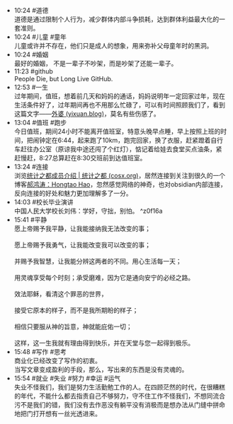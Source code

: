 
- 10:24 #道德 <br>道德是通过限制个人行为，减少群体内部斗争损耗，达到群体利益最大化的一套准则。
- 10:24 #儿童 #童年<br>儿童或许并不存在，他们只是成人的想象，用来弥补父母童年时的黑洞。 
- 10:24 #婚姻<br>最好的婚姻， 不是一辈子不吵架，而是吵架了还能一辈子。 
- 11:23 #github<br>People Die, but Long Live GitHub. 
- 12:53 #一生<br>过年期间，值班，想着前几天和妈妈的通话，妈妈说明年一定回家过年，现在生活条件好了，过年期间再也不用那么忙碌了，可以有时间照顾我们了，看到这篇文字——[外婆 (yixuan.blog)](https://yixuan.blog/cn/2021/12/grandmother/)，莫名有些伤感了。 
- 13:04 #值班 #跑步 <br>今日值班，期间24小时不能离开值班室，特意头晚早点睡，早上按照上班的时间，把闹钟定在6:44，起来跑了10km，跑完回家，换了衣服，赶紧蹬着自行车赶往办公室（原谅我中途还闯了个红灯），惦记着给娃去食堂买点油条，紧赶慢赶，8:27总算赶在8:30交班前到达值班室。
- 13:24 #连接<br>浏览[统计之都成员介绍 | 统计之都 (cosx.org)](https://cosx.org/members/)，居然连接到关注到很久的一个博客[郝鸿涛：Hongtao Hao](https://hongtaoh.com/cn/)，忽然感觉网络的神奇，也对obsidian内部连接，反向连接的好处和魅力更加理解多了一分。
- 14:03 #校长毕业演讲<br>中国人民大学校长刘伟：学好，守拙，别怕。  ^z0f16a
- 15:41 #平静<br>愿上帝赐予我平静，让我能接纳我无法改变的事；<br><br>愿上帝赐予我勇气，让我能改变我可以改变的事；<br><br>并赐予我智慧，让我能分辨这两者的不同。用心生活每一天；<br><br>用灵魂享受每个时刻；承受磨难，因为它是通向安宁的必经之路。<br><br>效法耶稣，看清这个罪恶的世界，<br><br>接受它原本的样子，而不是我所期盼的样子；<br><br>相信只要服从神的旨意，神就能庇佑一切；<br><br>这样，这一生我就有理由得到快乐，并在天堂与您一起得到极乐。 
- 15:48 #写作 #思考 <br>商业化已经改变了写作的初衷。<br>当写文章变成盈利的手段，那么，写出来的东西是没有灵魂的。
- 15:54 #就业 #失业 #努力 #幸运 #运气<br>失业不怪我们，我们是努力生活勤勉工作的人。在四顾茫然的时代，在很糟糕的年代，不能什么都去指责自己不够努力，守不住工作不怪我们，不想同流合污不是我们的错，我们没有去作恶没有躺平没有消极而是想办法从门缝中拼命地把门打开想有一丝光透进来。 